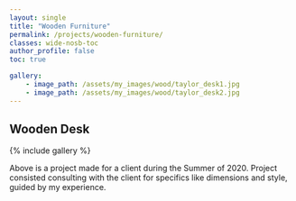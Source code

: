 ```yaml
---
layout: single
title: "Wooden Furniture"
permalink: /projects/wooden-furniture/
classes: wide-nosb-toc
author_profile: false
toc: true

gallery:
    - image_path: /assets/my_images/wood/taylor_desk1.jpg
    - image_path: /assets/my_images/wood/taylor_desk2.jpg
---
```



## Wooden Desk

{% include gallery %}

Above is a project made for a client during the Summer of 2020. Project consisted consulting with the client for specifics like dimensions and style, guided by my experience.

<!-- ### Challenges

The dimensions for this project created unique challenges for its construction. Specifically, the 8 foot length of the desk created issues for trim work, moving the desk to the client, and putting everything together by myself.

#### Trim Work


#### Tranporting Desk


#### Solo Contruction

Building this large desk required  -->